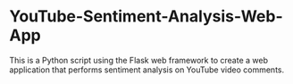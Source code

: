 # YouTube-Sentiment-Analysis-Web-App
This is a Python script using the Flask web framework to create a web application that performs sentiment analysis on YouTube video comments.
